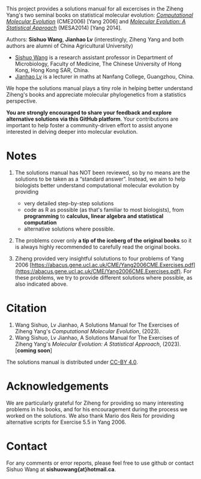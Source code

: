 This project provides a solutions manual for all excercises in the Ziheng Yang's two seminal books on statistical molecular evolution: [<i>Computational Molecular Evolution</i>](http://abacus.gene.ucl.ac.uk/CME/) (CME2006) [Yang 2006] and [<i>Molecular Evolution: A Statistical Approach</i>](http://abacus.gene.ucl.ac.uk/MESA/) (MESA2014) [Yang 2014].

Authors: **Sishuo Wang**, **Jianhao Lv** (interestingly, Ziheng Yang and both authors are alumni of China Agricultural University)
* [Sishuo Wang](https://www.cuhk.edu.hk/med/mic/People/Sishuo.html) is a research assistant professor in Department of Microbiology, Faculty of Medicine, The Chinese University of Hong Kong, Hong Kong SAR, China.
* [Jianhao Lv](https://sxy.nfu.edu.cn/xygk/szdw/szql/zj/c9cea5751f3c448585440f7b5b4a46bc.htm ) is a lecturer in maths at Nanfang College, Guangzhou, China.

We hope the solutions manual plays a tiny role in helping better understand Ziheng's books and appreciate molecular phylogenetics from a statistics perspective.

**You are strongly encouraged to share your feedback and explore alternative solutions via this GitHub platform**. Your contributions are important to help foster a community-driven effort to assist anyone interested in delving deeper into molecular evolution.

# Notes
1. The solutions manual has NOT been reviewed, so by no means are the solutions to be taken as a “standard answer”. Instead, we aim to help biologists better understand computational molecular evolution by providing
   * very detailed step-by-step solutions
   * code as R as possible (as that's familiar to most biologists), from **programming** to **calculus, linear algebra and statistical computation**
   * alternative solutions where possible.

2. The problems cover only **a tip of the iceberg of the original books** so it is always highly recommended to carefully read the original books.

3. Ziheng provided very insightful solututions to four problems of Yang 2006 [https://abacus.gene.ucl.ac.uk/CME/Yang2006CME.Exercises.pdf](https://abacus.gene.ucl.ac.uk/CME/Yang2006CME.Exercises.pdf). For these problems, we try to provide different solutions where possible, as also indicated above.

# Citation
1. Wang Sishuo, Lv Jianhao, A Solutions Manual for The Exercises of Ziheng Yang's <i>Computational Molecular Evolution</i>, (2023).
2. Wang Sishuo, Lv Jianhao, A Solutions Manual for The Exercises of Ziheng Yang's <i>Molecular Evolution: A Statistical Approach</i>, (2023). [**coming soon**]

The solutions manual is distributed under [CC-BY 4.0](https://creativecommons.org/licenses/by/4.0/).

# Acknowledgements
We are particularly grateful for Ziheng for providing so many interesting problems in his books, and for his encouragement during the process we worked on the solutions. We also thank Mario dos Reis for providing alternative scripts for Exercise 5.5 in Yang 2006.

# Contact
For any comments or error reports, please feel free to use github or contact Sishuo Wang at **sishuowang{at}hotmail.ca**.
